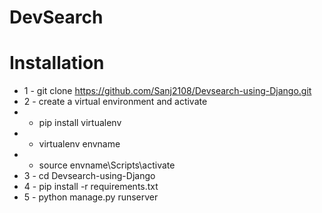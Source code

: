 # DevSearch



# Installation
* 1 - git clone https://github.com/Sanj2108/Devsearch-using-Django.git
* 2 - create a virtual environment and activate
*  - pip install virtualenv
*  - virtualenv envname
*  - source envname\Scripts\activate
* 3 - cd Devsearch-using-Django
* 4 - pip install -r requirements.txt  
* 5 - python manage.py runserver
